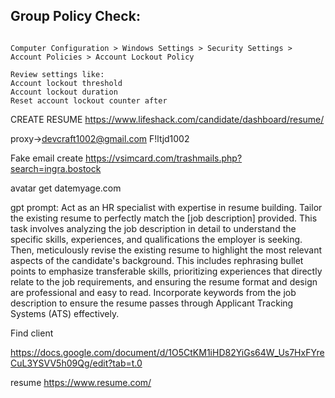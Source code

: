 ## Group Policy Check:

```gpedit.msc 

Computer Configuration > Windows Settings > Security Settings > Account Policies > Account Lockout Policy

Review settings like:
Account lockout threshold
Account lockout duration
Reset account lockout counter after
```
CREATE RESUME 
https://www.lifeshack.com/candidate/dashboard/resume/


proxy->devcraft1002@gmail.com   F!ltjd1002

Fake email create https://vsimcard.com/trashmails.php?search=ingra.bostock

avatar get datemyage.com




gpt prompt:
Act as an HR specialist with expertise in resume building. Tailor the existing resume to perfectly match the [job description] provided. This task involves analyzing the job description in detail to understand the specific skills, experiences, and qualifications the employer is seeking. Then, meticulously revise the existing resume to highlight the most relevant aspects of the candidate's background. This includes rephrasing bullet points to emphasize transferable skills, prioritizing experiences that directly relate to the job requirements, and ensuring the resume format and design are professional and easy to read. Incorporate keywords from the job description to ensure the resume passes through Applicant Tracking Systems (ATS) effectively.



Find client

https://docs.google.com/document/d/1O5CtKM1iHD82YiGs64W_Us7HxFYreCuL3YSVV5h09Qg/edit?tab=t.0

resume
https://www.resume.com/
